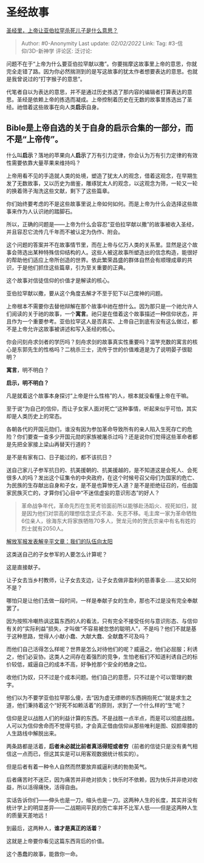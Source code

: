 # 圣经故事
[圣经里，上帝让亚伯拉罕杀死儿子是什么意思？](https://www.zhihu.com/question/21578950/answer/566704205)

> Author: #0-Anonymity
> Last update: *02/02/2022*
> Link:
> Tag: #3-信仰/3D-新神学
> 评论区:
> 泛讨论:

问题不在于“上帝为什么要亚伯拉罕献以撒”。你要揣摩这故事里上帝的意思，你就完全走错了路。因为你必然揣测到的是写这故事的犹太作者想要表达的意思。也就是我曾说过的“打字猴子的意思”。

代笔者自以为表达的意思，并不是通过历史拣选了那内容的编辑者打算表达的意思。圣经是依赖上帝的拣选而凝成。上帝控制着历史在无数的故事里拣选出了圣经。祂借着这些故事在向人类**启示**自身。

## **Bible是上帝自选的关于自身的启示合集的一部分，而不是“上帝传”。**

什么叫**启示**？落地的苹果向人**启示**了万有引力定律，你会认为万有引力定律的有效性需要依靠大量苹果来维持吗？

上帝用看不见的手造就人类的处境，塑造了犹太人的观念，借着这观念，在早期生发了无数故事，又以历史为凿鉴，雕琢犹太人的观念，以这观念为筛，一轮又一轮的换着筛子淘洗这些文献，剩下了这些篇章。

你们始终要考虑的不是这些故事里说上帝如何如何。而是上帝为什么会选择这些故事来作为人认识祂的踏脚石。

所以，正确的问题是——上帝为什么会容忍“亚伯拉罕献以撒”的故事被收入圣经，并且容忍它流传几千年而不被认定为伪作、附会。

这个问题的答案并不在故事情节里，而在上帝与亿万人类的关系里。显然是这个故事会筛选出某种特殊信仰结构的人。这些人被这故事所塑造出的信念构造，能很好的帮助他们适应上帝所创造的世界。依此繁荣昌盛的群体自然会有顺理成章的共识，于是他们抓住这些篇章，引为至关重要的正典。

这个故事对信徒信仰的价值才是解读的核心。

亚伯拉罕献以撒，要从这个角度去解才不至于犯下以己度神的问题。

上帝根本不需要你去替他辩解在那个故事中祂在想什么。因为那只是一个祂允许人们阅读的关于祂的故事，一个**寓言**。祂只是在借着这个故事描述一种信仰状态，并且作为一个重要参考。亚伯拉罕这人是否真实、上帝自己到底有没有这么做过，都不是上帝允许这故事被讲述和写入圣经的核心。

你会问刻舟求剑者的学历吗？刻舟求剑的故事真实性重要吗？滥竽充数的寓言的核心是东郭先生的性格吗？二桃杀三士，流传于世的价值难道是为了说明晏子很聪明？

**寓言**，明不明白？

**启示，明不明白？**

凡是就着这个故事本身探讨“上帝是什么性格”的人，根本就没看懂上帝在干嘛。

至于说“为自己的信仰，而让子女家人面对死亡”这种事情，听起来似乎可怕，其实却是人类历史上的常态。

各朝各代的开国元勋们，谁没有因为参加革命导致所有的亲人陷入生死存亡的危险？你们要查一查多少开国元勋的家族被屠杀过吗？还是说你们觉得这些革命者都是先把全家接上梁山再替天行道的？

是不是有家有口、日子能过的，都不该抗日？

送自己家儿子参军抗日的、抗美援朝的、抗美援越的，是不知道这是会死人、会死很多人的吗？发出这个征集令的中央政府，在这个时候号召父母们为国家的危亡、为民族的生存献出自身和子女，是不是也算惨无人道？是不是拒绝征召的，任由国家民族灭亡的，才算你们心目中“不迷信虚妄的意识形态”的好人？

> 革命战争年代，革命先烈在生死考验面前所以能够赴汤蹈火、视死如归，就是因为他们对崇高的理想信念坚贞不渝、矢志不移。毛主席一家为革命牺牲6位亲人，徐海东大将家族牺牲70多人，贺龙元帅的贺氏宗亲中有名有姓的烈士就有2050人。

[解放军报发表解辛平文章：我们的队伍向太阳](https://link.zhihu.com/?target=https%3A//m.huanqiu.com/r/MV8wXzExMDQyMTg1XzEyNjRfMTUwMTEyNTk2MA%3D%3D)

这类送自己的子女参军的人要怎么计算呢？

这是直接献子。

让子女去当乡村教师，让子女去支边，让子女去做非盈利的慈善事业……这又如何不是？

哪怕只是让他们去做一段时间，一样是奉献子女的生命，那也不过是没有完全奉献罢了。

因为按照冷嘲热讽这篇东西的人的看法，只有完全不接受任何与意识形态、与信仰有关的“实际利益”损失，才叫做“不容易被忽悠的聪明人”，不是吗？他们不就是基于这种思路，觉得人小献小蠢、大献大蠢、全献蠢不可及吗？

而他们自己活得怎么样呢？世界是怎么对待他们的呢？威逼之，他们必屈服；利诱之，他们必妥协。这类人之间存在着强烈的竞争，生怕老板们不知道利诱自己的标价较低，威逼自己的成本不高，好争抢那个安全的栖身之位。

收他们为奴，只不过是个成本问题。他们自己的意愿，只不过是个可以管理的数字。

他们以为不要学亚伯拉罕那么傻，去“因为虚无缥缈的东西拥抱死亡”就是求生之道，他们秉持着这个“好死不如赖活着”的原则，求到了一个什么样的“生”呢？

信仰是足以战胜人们的利益计算的东西。不是战胜一点半点，而是可以彻底战胜。人可以为信仰舍命而不觉得亏损，才会真正借由信仰从那些唯利是图、奴颜卑膝的人生路线中解脱出来。

两条路都是活着，**后者未必就比前者真活得短或者穷**（前者的信徒只是没有勇气相信这一点而已，但这其实是可以用客观数据统计核实的）。

但是后者有着一种令人自然而然要放弃威逼利诱的勃勃英气。

后者痛苦时不迷茫，因为痛苦并非绝对损失；快乐时不依赖，因为快乐并非绝对收益，所以活得痛快，活得自由。

实话告诉你们——伸头也是一刀，缩头也是一刀。这两种人生的长度，其实并没有统计学上的明显差异——二战期间平民的伤亡率并不比军人低——但是这两种人生的质量天差地远！

到最后，这两种人，**谁才是真正的活着**？

这就是上帝要你看见这篇东西背后的价值。

这个愚蠢的故事，能救你一命。
